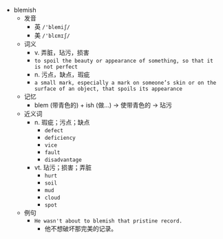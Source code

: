 - blemish
  - 发音
    - 英 `/'blemiʃ/`
    - 美 `/'blɛmɪʃ/`
  - 词义
    - v. 弄脏，玷污，损害
    - `to spoil the beauty or appearance of something, so that it is not perfect`
    - n. 污点，缺点，瑕疵
    - `a small mark, especially a mark on someone’s skin or on the surface of an object, that spoils its appearance`
  - 记忆
    - blem (带青色的) + ish (做…) → 使带青色的 → 玷污
  - 近义词
    - n. 瑕疵；污点；缺点
      - `defect`
      - `deficiency`
      - `vice`
      - `fault`
      - `disadvantage`
    - vt. 玷污；损害；弄脏
      - `hurt`
      - `soil`
      - `mud`
      - `cloud`
      - `spot`
  - 例句
    - `He wasn't about to blemish that pristine record.`
      - 他不想破坏那完美的记录。

